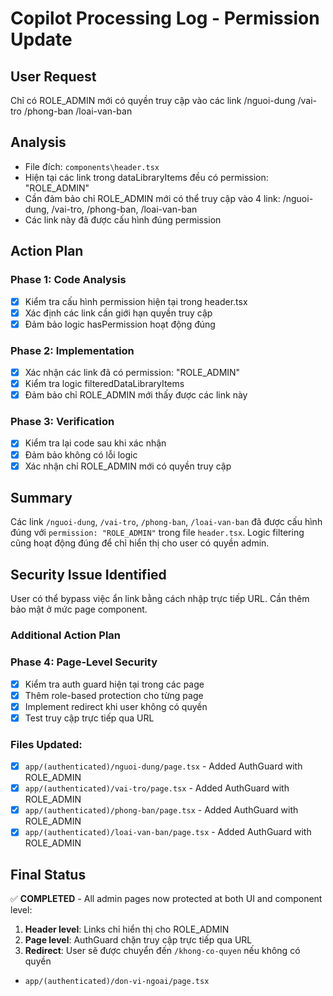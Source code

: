 # Copilot Processing Log - Permission Update

## User Request
Chỉ có ROLE_ADMIN mới có quyền truy cập vào các link /nguoi-dung /vai-tro /phong-ban /loai-van-ban

## Analysis
- File đích: `components\header.tsx`
- Hiện tại các link trong dataLibraryItems đều có permission: "ROLE_ADMIN"
- Cần đảm bảo chỉ ROLE_ADMIN mới có thể truy cập vào 4 link: /nguoi-dung, /vai-tro, /phong-ban, /loai-van-ban
- Các link này đã được cấu hình đúng permission

## Action Plan

### Phase 1: Code Analysis
- [x] Kiểm tra cấu hình permission hiện tại trong header.tsx
- [x] Xác định các link cần giới hạn quyền truy cập
- [x] Đảm bảo logic hasPermission hoạt động đúng

### Phase 2: Implementation
- [x] Xác nhận các link đã có permission: "ROLE_ADMIN"
- [x] Kiểm tra logic filteredDataLibraryItems
- [x] Đảm bảo chỉ ROLE_ADMIN mới thấy được các link này

### Phase 3: Verification
- [x] Kiểm tra lại code sau khi xác nhận
- [x] Đảm bảo không có lỗi logic  
- [x] Xác nhận chỉ ROLE_ADMIN mới có quyền truy cập

## Summary

Các link `/nguoi-dung`, `/vai-tro`, `/phong-ban`, `/loai-van-ban` đã được cấu hình đúng với `permission: "ROLE_ADMIN"` trong file `header.tsx`. Logic filtering cũng hoạt động đúng để chỉ hiển thị cho user có quyền admin.

## Security Issue Identified

User có thể bypass việc ẩn link bằng cách nhập trực tiếp URL. Cần thêm bảo mật ở mức page component.

### Additional Action Plan

### Phase 4: Page-Level Security
- [x] Kiểm tra auth guard hiện tại trong các page
- [x] Thêm role-based protection cho từng page
- [x] Implement redirect khi user không có quyền
- [x] Test truy cập trực tiếp qua URL

### Files Updated:
- [x] `app/(authenticated)/nguoi-dung/page.tsx` - Added AuthGuard with ROLE_ADMIN
- [x] `app/(authenticated)/vai-tro/page.tsx` - Added AuthGuard with ROLE_ADMIN
- [x] `app/(authenticated)/phong-ban/page.tsx` - Added AuthGuard with ROLE_ADMIN
- [x] `app/(authenticated)/loai-van-ban/page.tsx` - Added AuthGuard with ROLE_ADMIN

## Final Status
✅ **COMPLETED** - All admin pages now protected at both UI and component level:
1. **Header level**: Links chỉ hiển thị cho ROLE_ADMIN
2. **Page level**: AuthGuard chặn truy cập trực tiếp qua URL
3. **Redirect**: User sẽ được chuyển đến `/khong-co-quyen` nếu không có quyền
- `app/(authenticated)/don-vi-ngoai/page.tsx`